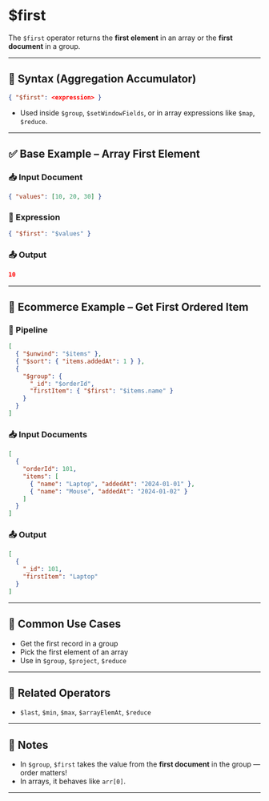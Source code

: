 # $first

The `$first` operator returns the **first element** in an array or the **first document** in a group.

---

## 📌 Syntax (Aggregation Accumulator)

```json
{ "$first": <expression> }
```

- Used inside `$group`, `$setWindowFields`, or in array expressions like `$map`, `$reduce`.

---

## ✅ Base Example – Array First Element

### 📥 Input Document

```json
{ "values": [10, 20, 30] }
```

### 📌 Expression

```json
{ "$first": "$values" }
```

### 📤 Output

```json
10
```

---

## 🧱 Ecommerce Example – Get First Ordered Item

### 📌 Pipeline

```json
[
  { "$unwind": "$items" },
  { "$sort": { "items.addedAt": 1 } },
  {
    "$group": {
      "_id": "$orderId",
      "firstItem": { "$first": "$items.name" }
    }
  }
]
```

### 📥 Input Documents

```json
[
  {
    "orderId": 101,
    "items": [
      { "name": "Laptop", "addedAt": "2024-01-01" },
      { "name": "Mouse", "addedAt": "2024-01-02" }
    ]
  }
]
```

### 📤 Output

```json
[
  {
    "_id": 101,
    "firstItem": "Laptop"
  }
]
```

---

## 🔧 Common Use Cases

- Get the first record in a group
- Pick the first element of an array
- Use in `$group`, `$project`, `$reduce`

---

## 🔗 Related Operators

- `$last`, `$min`, `$max`, `$arrayElemAt`, `$reduce`

---

## 🧠 Notes

- In `$group`, `$first` takes the value from the **first document** in the group — order matters!
- In arrays, it behaves like `arr[0]`.

---
